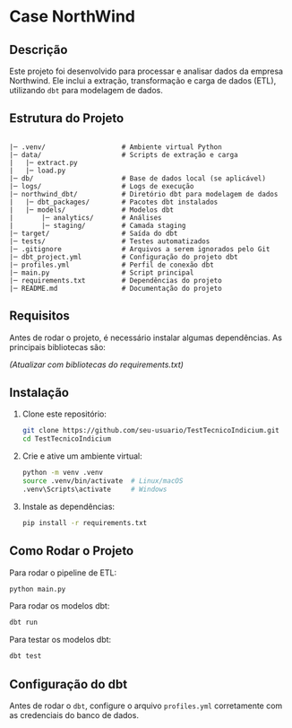 # Case NorthWind

## Descrição
Este projeto foi desenvolvido para processar e analisar dados da empresa Northwind. Ele inclui a extração, transformação e carga de dados (ETL), utilizando `dbt` para modelagem de dados.

## Estrutura do Projeto
```

|─ .venv/                   # Ambiente virtual Python
|─ data/                    # Scripts de extração e carga
|   |─ extract.py
|   |─ load.py
|─ db/                      # Base de dados local (se aplicável)
|─ logs/                    # Logs de execução
|─ northwind_dbt/           # Diretório dbt para modelagem de dados
|   |─ dbt_packages/        # Pacotes dbt instalados
|   |─ models/              # Modelos dbt
|       |─ analytics/       # Análises
|       |─ staging/         # Camada staging
|─ target/                  # Saída do dbt
|─ tests/                   # Testes automatizados
|─ .gitignore               # Arquivos a serem ignorados pelo Git
|─ dbt_project.yml          # Configuração do projeto dbt
|─ profiles.yml             # Perfil de conexão dbt
|─ main.py                  # Script principal
|─ requirements.txt         # Dependências do projeto
|─ README.md                # Documentação do projeto
```

## Requisitos
Antes de rodar o projeto, é necessário instalar algumas dependências. As principais bibliotecas são:

*(Atualizar com bibliotecas do requirements.txt)*

## Instalação
1. Clone este repositório:
   ```sh
   git clone https://github.com/seu-usuario/TestTecnicoIndicium.git
   cd TestTecnicoIndicium
   ```
2. Crie e ative um ambiente virtual:
   ```sh
   python -m venv .venv
   source .venv/bin/activate  # Linux/macOS
   .venv\Scripts\activate     # Windows
   ```
3. Instale as dependências:
   ```sh
   pip install -r requirements.txt
   ```

## Como Rodar o Projeto
Para rodar o pipeline de ETL:
```sh
python main.py
```

Para rodar os modelos dbt:
```sh
dbt run
```

Para testar os modelos dbt:
```sh
dbt test
```

## Configuração do dbt
Antes de rodar o `dbt`, configure o arquivo `profiles.yml` corretamente com as credenciais do banco de dados.



